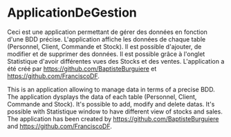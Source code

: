 # ApplicationDeGestion

Ceci est une application permettant de gérer des données en fonction d'une BDD précise.
L'application affiche les données de chaque table (Personnel, Client, Commande et Stock). 
Il est possible d'ajouter, de modifier et de supprimer des données. 
Il est possible grâce à l'onglet Statistique d'avoir différentes vues des Stocks et des ventes.
L'application a été créé par https://github.com/BaptisteBurguiere et https://github.com/FranciscoDF.

This is an application allowing to manage data in terms of a precise BDD.
The application dysplays the data of each table (Personnel, Client, Commande and Stock).
It's possible to add, modify and delete datas.
It's possible with Statistique window to have different view of stocks and sales.
The application has been created by https://github.com/BaptisteBurguiere and https://github.com/FranciscoDF.
